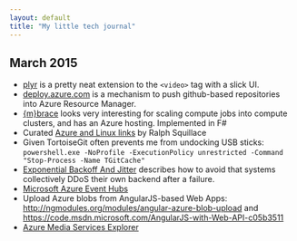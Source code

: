 ```yaml
---
layout: default
title: "My little tech journal"
---
```


## March 2015

- [plyr](https://github.com/Selz/plyr) is a pretty neat extension to the `<video>` tag with a slick UI. 
- [deploy.azure.com](https://deploy.azure.com/#/form/infohome) is a mechanism to push github-based repositories into Azure Resource Manager. 
- [{m}brace](http://www.m-brace.net/) looks very interesting for scaling compute jobs into compute clusters, and has an Azure hosting. Implemented in F#
- Curated [Azure and Linux links](http://azure.microsoft.com/en-us/documentation/articles/virtual-machines-linux-opensource/) by Ralph Squillace
- Given TortoiseGit often prevents me from undocking USB sticks: `powershell.exe -NoProfile -ExecutionPolicy unrestricted -Command "Stop-Process -Name TGitCache"`
- [Exponential Backoff And Jitter](http://www.awsarchitectureblog.com/2015/03/backoff.html) describes how to avoid that systems collectively DDoS their own backend after a failure.  
- [Microsoft Azure Event Hubs](http://robtiffany.com/azure-iot-services-event-hubs/) 
- Upload Azure blobs from AngularJS-based Web Apps: http://ngmodules.org/modules/angular-azure-blob-upload and https://code.msdn.microsoft.com/AngularJS-with-Web-API-c05b3511
- [Azure Media Services Explorer](https://github.com/Azure/Azure-Media-Services-Explorer/)
